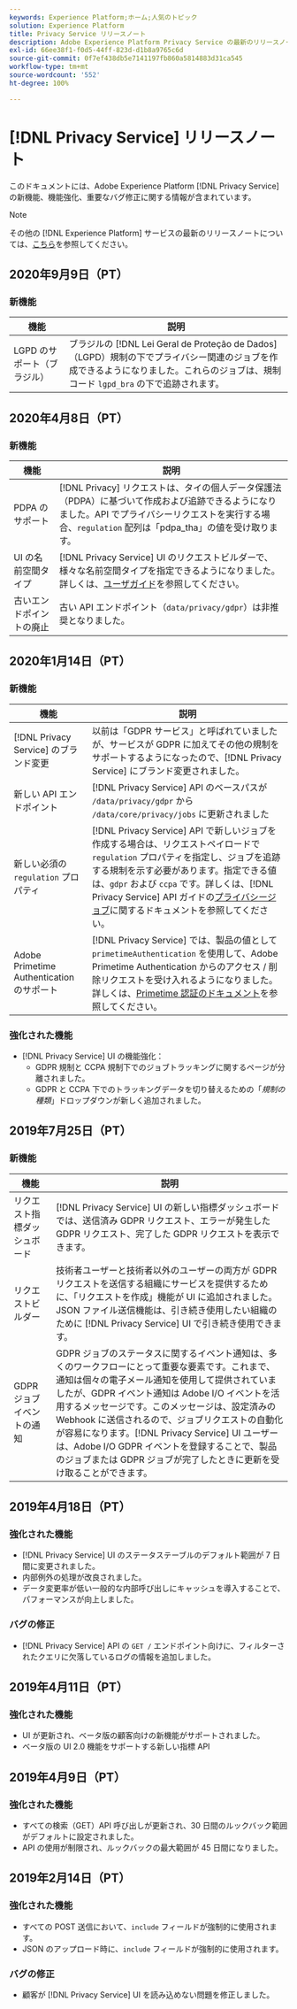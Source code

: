 ```yaml
---
keywords: Experience Platform;ホーム;人気のトピック
solution: Experience Platform
title: Privacy Service リリースノート
description: Adobe Experience Platform Privacy Service の最新のリリースノート。
exl-id: 66ee38f1-f0d5-44ff-823d-d1b8a9765c6d
source-git-commit: 0f7ef438db5e7141197fb860a5814883d31ca545
workflow-type: tm+mt
source-wordcount: '552'
ht-degree: 100%

---
```


# [!DNL Privacy Service] リリースノート

このドキュメントには、Adobe Experience Platform [!DNL Privacy Service] の新機能、機能強化、重要なバグ修正に関する情報が含まれています。

>[!NOTE]
>
>その他の [!DNL Experience Platform] サービスの最新のリリースノートについては、[こちら](../release-notes/latest/latest.md)を参照してください。

## 2020年9月9日（PT）

### 新機能

| 機能 | 説明 |
| --- | --- |
| LGPD のサポート（ブラジル） | ブラジルの [!DNL Lei Geral de Proteção de Dados]（LGPD）規制の下でプライバシー関連のジョブを作成できるようになりました。これらのジョブは、規制コード `lgpd_bra` の下で追跡されます。 |

## 2020年4月8日（PT）

### 新機能

| 機能 | 説明 |
| --- | --- |
| PDPA のサポート | [!DNL Privacy] リクエストは、タイの個人データ保護法（PDPA）に基づいて作成および追跡できるようになりました。API でプライバシーリクエストを実行する場合、`regulation` 配列は「pdpa_tha」の値を受け取ります。 |
| UI の名前空間タイプ | [!DNL Privacy Service] UI のリクエストビルダーで、様々な名前空間タイプを指定できるようになりました。詳しくは、[ユーザガイド](ui/user-guide.md)を参照してください。 |
| 古いエンドポイントの廃止 | 古い API エンドポイント（`data/privacy/gdpr`）は非推奨となりました。 |

## 2020年1月14日（PT）

### 新機能

| 機能 | 説明 |
| --- | --- |
| [!DNL Privacy Service] のブランド変更 | 以前は「GDPR サービス」と呼ばれていましたが、サービスが GDPR に加えてその他の規制をサポートするようになったので、[!DNL Privacy Service] にブランド変更されました。 |
| 新しい API エンドポイント | [!DNL Privacy Service] API のベースパスが `/data/privacy/gdpr` から `/data/core/privacy/jobs` に更新されました |
| 新しい必須の `regulation` プロパティ | [!DNL Privacy Service] API で新しいジョブを作成する場合は、リクエストペイロードで `regulation` プロパティを指定し、ジョブを追跡する規制を示す必要があります。指定できる値は、`gdpr` および `ccpa` です。詳しくは、[!DNL Privacy Service] API ガイドの[プライバシージョブ](api/privacy-jobs.md)に関するドキュメントを参照してください。 |
| Adobe Primetime Authentication のサポート | [!DNL Privacy Service] では、製品の値として `primetimeAuthentication` を使用して、Adobe Primetime Authentication からのアクセス / 削除リクエストを受け入れるようになりました。詳しくは、[Primetime 認証のドキュメント](https://tve.helpdocsonline.com/how-to-make-a-privacy-request)を参照してください。 |

### 強化された機能

* [!DNL Privacy Service] UI の機能強化：
   * GDPR 規制と CCPA 規制下でのジョブトラッキングに関するページが分離されました。
   * GDPR と CCPA 下でのトラッキングデータを切り替えるための「*規制の種類*」ドロップダウンが新しく追加されました。

## 2019年7月25日（PT）

### 新機能

| 機能 | 説明 |
| --- | --- |
| リクエスト指標ダッシュボード | [!DNL Privacy Service] UI の新しい指標ダッシュボードでは、送信済み GDPR リクエスト、エラーが発生した GDPR リクエスト、完了した GDPR リクエストを表示できます。 |
| リクエストビルダー | 技術者ユーザーと技術者以外のユーザーの両方が GDPR リクエストを送信する組織にサービスを提供するために、「リクエストを作成」機能が UI に追加されました。JSON ファイル送信機能は、引き続き使用したい組織のために [!DNL Privacy Service] UI で引き続き使用できます。 |
| GDPR ジョブイベントの通知 | GDPR ジョブのステータスに関するイベント通知は、多くのワークフローにとって重要な要素です。これまで、通知は個々の電子メール通知を使用して提供されていましたが、GDPR イベント通知は Adobe I/O イベントを活用するメッセージです。このメッセージは、設定済みの Webhook に送信されるので、ジョブリクエストの自動化が容易になります。[!DNL Privacy Service] UI ユーザーは、Adobe I/O GDPR イベントを登録することで、製品のジョブまたは GDPR ジョブが完了したときに更新を受け取ることができます。 |

## 2019年4月18日（PT）

### 強化された機能

* [!DNL Privacy Service] UI のステータステーブルのデフォルト範囲が 7 日間に変更されました。
* 内部例外の処理が改良されました。
* データ変更率が低い一般的な内部呼び出しにキャッシュを導入することで、パフォーマンスが向上しました。

### バグの修正

* [!DNL Privacy Service] API の `GET /` エンドポイント向けに、フィルターされたクエリに欠落しているログの情報を追加しました。

## 2019年4月11日（PT）

### 強化された機能

* UI が更新され、ベータ版の顧客向けの新機能がサポートされました。
* ベータ版の UI 2.0 機能をサポートする新しい指標 API

## 2019年4月9日（PT）

### 強化された機能

* すべての検索（GET）API 呼び出しが更新され、30 日間のルックバック範囲がデフォルトに設定されました。
* API の使用が制限され、ルックバックの最大範囲が 45 日間になりました。

## 2019年2月14日（PT）

### 強化された機能

* すべての POST 送信において、`include` フィールドが強制的に使用されます。
* JSON のアップロード時に、`include` フィールドが強制的に使用されます。

### バグの修正

* 顧客が [!DNL Privacy Service] UI を読み込めない問題を修正しました。
